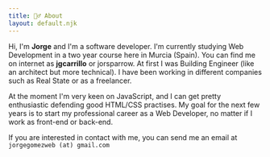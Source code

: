 ```yaml
---
title: 🏄‍♂️ About
layout: default.njk
---
```


Hi, I'm **Jorge** and I'm a software developer. I'm currently studying Web Development in a two year course here in Murcia (Spain). You can find me on internet as **jgcarrillo** or jorsparrow. At first I was Building Engineer (like an architect but more technical). I have been working in different companies such as Real State or as a freelancer.

At the moment I'm very keen on JavaScript, and I can get pretty enthusiastic defending good HTML/CSS practises. My goal for the next few years is to start my professional career as a Web Developer, no matter if I work as front-end or back-end.

If you are interested in contact with me, you can send me an email at `jorgegomezweb (at) gmail.com`
